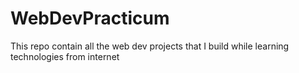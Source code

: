 # WebDevPracticum
This repo contain all the web dev projects that I build while learning technologies from internet
